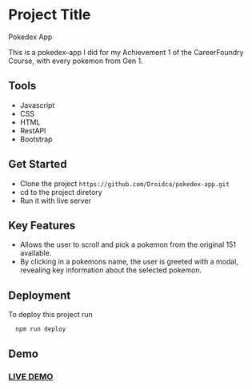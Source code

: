 
# Project Title
Pokedex App

This is a pokedex-app I did for my Achievement 1 of the CareerFoundry Course, with every pokemon from Gen 1.




## Tools

- Javascript
- CSS
- HTML
- RestAPI
- Bootstrap

## Get Started

- Clone the project ```https://github.com/Droidca/pokedex-app.git```
- cd to the project diretory
- Run it with live server

## Key Features
- Allows the user to scroll and pick a pokemon from the original 151 available.
- By clicking in a pokemons name, the user is greeted with a modal, revealing key information about the selected pokemon.

## Deployment

To deploy this project run

```bash
  npm run deploy
```


## Demo

### <a href="https://droidca.github.io/pokedex-app/">LIVE DEMO</a> 


